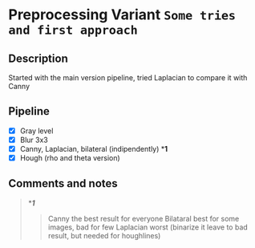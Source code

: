 # Preprocessing Variant `Some tries and first approach`

## Description
Started with the main version pipeline, tried Laplacian to compare it with Canny

## Pipeline
- [x] Gray level
- [x] Blur 3x3
- [x] Canny, Laplacian, bilateral (indipendently) ***1**
- [x] Hough (rho and theta version) 

## Comments and notes
> ****1***
>> Canny the best result for everyone
>> Bilataral best for some images, bad for few
>> Laplacian worst (binarize it leave to bad result, but needed for houghlines)